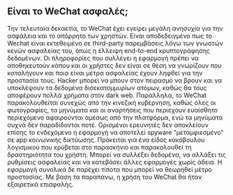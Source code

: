 ## Είναι το WeChat ασφαλές;

Την τελευταία δεκαετία, το WeChat έχει εγείρει μεγάλη ανησυχία για την ασφάλεια και το απόρρητο των χρηστών. Είναι αποδεδειγμένο πως το Wechat είναι εκτεθειμένο σε
third-party παρεμβάσεις λόγω των γνωστών κενών ασφαλείας του, όπως η έλλειψη end-to-end κρυπτογράφησης δεδομένων. Οι πληροφορίες που συλλέγει η εφαρμογή πρέπει να
αποθηκευτούν κάπου και οι χρήστες δεν είναι σε θέση να γνωρίζουν που καταλήγουν και ποια είναι μέτρα ασφαλείας έχουν ληφθεί για την προστασία τους. Hacker μπορεί να
μπουν στον πειρασμό να βρουν και να υποκλέψουν τα δεδομένα δισεκατομμυρίων ατόμων, καθώς θα τους αποφέρουν πολλά χρήματα στον dark web. Παράλληλα, το WeChat παρακολουθείται
συνεχώς από την κινεζική κυβέρνηση, καθώς όλες οι φωτογραφίες, τα μηνύματα και οι αναρτήσεις που περιέχουν ευαίσθητο περιεχόμενο αφαιρούνται αμέσως από την πλατφόρμα, ενώ
τα μηνύματα συχνά δεν παραδίδονται ποτέ. Ορισμένοι ερευνητές δεν αποκλείουν επίσης το ενδεχόμενο η εφαρμογή να αποτελεί spyware "μεταμφιεσμένο" σε app κοινωνικής δικτύωσης.
Πρόκειται για ένα είδος κακόβουλου λογισμικού που κρύβεται στο παρασκήνιο και παρακολουθεί τη δραστηριότητα του χρήστη. Μπορεί να συλλέξει δεδομένα, να αλλάξει τις ρυθμίσεις
ασφαλείας και να κατεβάσει άλλες εφαρμογές χωρίς άδεια. Η εφαρμογή συνολικά δε παρέχει τίποτα που μπορεί να θεωρηθεί μέτρο προστασίας. Με βάση τα παραπάνω, η χρήση του WeChat
θα ήταν εξαιρετικά επισφαλής.
